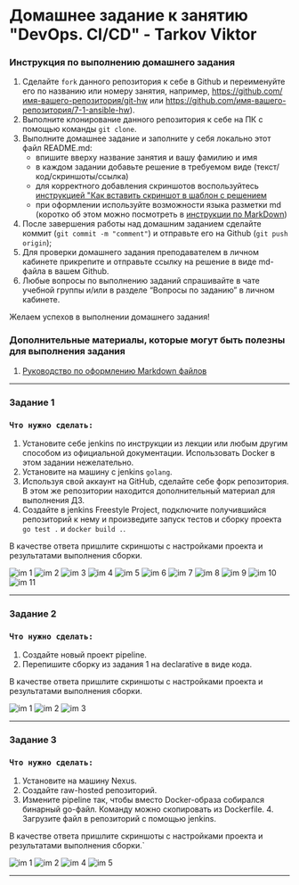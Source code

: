 # Домашнее задание к занятию "DevOps. СI/СD" - Tarkov Viktor


### Инструкция по выполнению домашнего задания

   1. Сделайте `fork` данного репозитория к себе в Github и переименуйте его по названию или номеру занятия, например, https://github.com/имя-вашего-репозитория/git-hw или  https://github.com/имя-вашего-репозитория/7-1-ansible-hw).
   2. Выполните клонирование данного репозитория к себе на ПК с помощью команды `git clone`.
   3. Выполните домашнее задание и заполните у себя локально этот файл README.md:
      - впишите вверху название занятия и вашу фамилию и имя
      - в каждом задании добавьте решение в требуемом виде (текст/код/скриншоты/ссылка)
      - для корректного добавления скриншотов воспользуйтесь [инструкцией "Как вставить скриншот в шаблон с решением](https://github.com/netology-code/sys-pattern-homework/blob/main/screen-instruction.md)
      - при оформлении используйте возможности языка разметки md (коротко об этом можно посмотреть в [инструкции  по MarkDown](https://github.com/netology-code/sys-pattern-homework/blob/main/md-instruction.md))
   4. После завершения работы над домашним заданием сделайте коммит (`git commit -m "comment"`) и отправьте его на Github (`git push origin`);
   5. Для проверки домашнего задания преподавателем в личном кабинете прикрепите и отправьте ссылку на решение в виде md-файла в вашем Github.
   6. Любые вопросы по выполнению заданий спрашивайте в чате учебной группы и/или в разделе “Вопросы по заданию” в личном кабинете.
   
Желаем успехов в выполнении домашнего задания!
   
### Дополнительные материалы, которые могут быть полезны для выполнения задания

1. [Руководство по оформлению Markdown файлов](https://gist.github.com/Jekins/2bf2d0638163f1294637#Code)

---

### Задание 1

### `Что нужно сделать:`

   1. Установите себе jenkins по инструкции из лекции или любым другим способом из официальной документации. Использовать Docker в этом задании нежелательно.    
   2. Установите на машину с jenkins `golang`.
   3. Используя свой аккаунт на GitHub, сделайте себе форк репозитория. В этом же репозитории находится дополнительный материал для выполнения ДЗ.
   4. Создайте в jenkins Freestyle Project, подключите получившийся репозиторий к нему и произведите запуск тестов и сборку проекта `go test .` и `docker build .`.

В качестве ответа пришлите скриншоты с настройками проекта и результатами выполнения сборки.

![im 1](img/31.png)
![im 2](img/32.png)
![im 3](img/33.png)
![im 4](img/34.png)
![im 5](img/35.png)
![im 6](img/36.png)
![im 7](img/37.png)
![im 8](img/38.png)
![im 9](img/39.png)
![im 10](img/40.png)
![im 11](img/41.png)

---

### Задание 2

### `Что нужно сделать:`

   1. Создайте новый проект pipeline.
   2. Перепишите сборку из задания 1 на declarative в виде кода.

В качестве ответа пришлите скриншоты с настройками проекта и результатами выполнения сборки.

![im 1](img/42.png)
![im 2](img/43.png)
![im 3](img/44.png)

---

### Задание 3

### `Что нужно сделать:`

   1. Установите на машину Nexus.
   2. Создайте raw-hosted репозиторий.
   3. Измените pipeline так, чтобы вместо Docker-образа собирался бинарный go-файл. 
   Команду можно скопировать из Dockerfile.
    4. Загрузите файл в репозиторий с помощью jenkins.

В качестве ответа пришлите скриншоты с настройками проекта и результатами выполнения сборки.`

![im 1](img/51.png)
![im 2](img/52.png)
![im 4](img/54.png)
![im 5](img/55.png)

---
